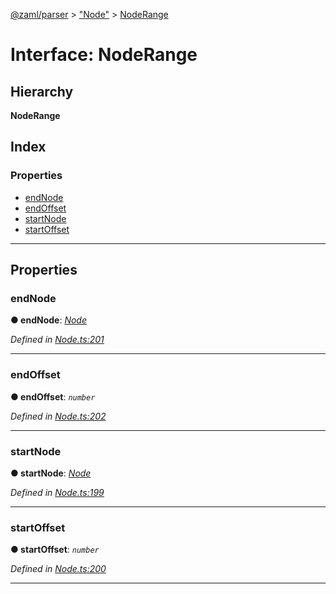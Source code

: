 [@zaml/parser](../README.md) > ["Node"](../modules/_node_.md) > [NodeRange](../interfaces/_node_.noderange.md)

# Interface: NodeRange

## Hierarchy

**NodeRange**

## Index

### Properties

* [endNode](_node_.noderange.md#endnode)
* [endOffset](_node_.noderange.md#endoffset)
* [startNode](_node_.noderange.md#startnode)
* [startOffset](_node_.noderange.md#startoffset)

---

## Properties

<a id="endnode"></a>

###  endNode

**● endNode**: *[Node](../classes/_node_.node.md)*

*Defined in [Node.ts:201](https://github.com/nexushubs/zaml-lang/blob/91fabd9/packages/zaml-parser/src/Node.ts#L201)*

___
<a id="endoffset"></a>

###  endOffset

**● endOffset**: *`number`*

*Defined in [Node.ts:202](https://github.com/nexushubs/zaml-lang/blob/91fabd9/packages/zaml-parser/src/Node.ts#L202)*

___
<a id="startnode"></a>

###  startNode

**● startNode**: *[Node](../classes/_node_.node.md)*

*Defined in [Node.ts:199](https://github.com/nexushubs/zaml-lang/blob/91fabd9/packages/zaml-parser/src/Node.ts#L199)*

___
<a id="startoffset"></a>

###  startOffset

**● startOffset**: *`number`*

*Defined in [Node.ts:200](https://github.com/nexushubs/zaml-lang/blob/91fabd9/packages/zaml-parser/src/Node.ts#L200)*

___

